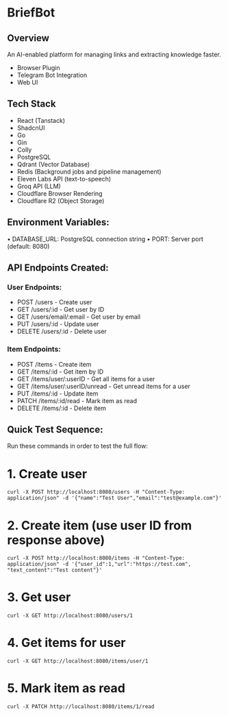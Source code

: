 # BriefBot

## Overview

An AI-enabled platform for managing links and extracting knowledge faster.

- Browser Plugin
- Telegram Bot Integration
- Web UI

## Tech Stack

- React (Tanstack)
- ShadcnUI
- Go
- Gin
- Colly
- PostgreSQL
- Qdrant (Vector Database)
- Redis (Background jobs and pipeline management)
- Eleven Labs API (text-to-speech)
- Groq API (LLM)
- Cloudflare Browser Rendering
- Cloudflare R2 (Object Storage)

## Environment Variables:

• DATABASE_URL: PostgreSQL connection string
• PORT: Server port (default: 8080)

## API Endpoints Created:

### User Endpoints:

- POST /users - Create user
- GET /users/:id - Get user by ID
- GET /users/email/:email - Get user by email
- PUT /users/:id - Update user
- DELETE /users/:id - Delete user

### Item Endpoints:

- POST /items - Create item
- GET /items/:id - Get item by ID
- GET /items/user/:userID - Get all items for a user
- GET /items/user/:userID/unread - Get unread items for a user
- PUT /items/:id - Update item
- PATCH /items/:id/read - Mark item as read
- DELETE /items/:id - Delete item

## Quick Test Sequence:

Run these commands in order to test the full flow:

# 1. Create user

```
curl -X POST http://localhost:8080/users -H "Content-Type: application/json" -d '{"name":"Test User","email":"test@example.com"}'
```

# 2. Create item (use user ID from response above)

```
curl -X POST http://localhost:8080/items -H "Content-Type: application/json" -d '{"user_id":1,"url":"https://test.com",
"text_content":"Test content"}'
```

# 3. Get user

```
curl -X GET http://localhost:8080/users/1
```

# 4. Get items for user

```
curl -X GET http://localhost:8080/items/user/1
```

# 5. Mark item as read

```
curl -X PATCH http://localhost:8080/items/1/read
```
